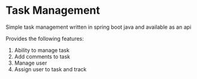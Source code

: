 # Task Management
Simple task management written in spring boot java and available as an api

Provides the following features:
1. Ability to manage task
2. Add comments to task
3. Manage user
4. Assign user to task and track
